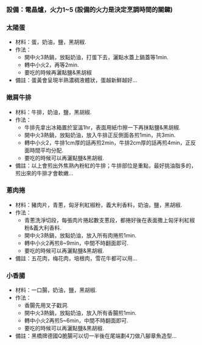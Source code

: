 ### 設備：電晶爐，火力1~5 (設備的火力是決定烹調時間的關鍵) ###

### 太陽蛋 ###
* 材料：蛋，奶油，鹽，黑胡椒.
* 作法：
	* 開中火3熱鍋，放點奶油，打蛋下去，灑點水蓋上鍋蓋等1min.
	* 轉中小火2，再等2min.
	* 要吃的時候再灑點鹽&黑胡椒
* 備註：蛋黃會呈現半熟濃稠液體狀，蛋越新鮮越好...

### 嫩肩牛排 ###
* 材料：牛排，奶油，鹽，黑胡椒.
* 作法：
	* 牛排先拿出冰箱置於室溫1hr，表面用紙巾擦一下再抹點鹽&黑胡椒.
	* 開中火3熱鍋，放點奶油，放入牛排正反側面各煎1min，共3min.
	* 轉中小火2，牛排1cm厚的話再煎2min，牛排2cm厚的話再煎4min，正反面時間平均分配.
	* 要吃的時候可以再灑點鹽&黑胡椒.
* 備註：以上會煎出外焦熟內粉紅的牛排；牛排部位是重點，最好挑油脂多的，煎出來的牛排才會軟嫩...

###  蔥肉捲 ###
* 材料：豬肉片，青蔥，匈牙利紅椒粉，義大利香料，奶油，鹽，黑胡椒.
* 作法：
	* 青蔥洗淨切段，每張肉片捲起數支蔥段，都捲好後在表面撒上匈牙利紅椒粉&義大利香料.
	* 開中火3熱鍋，放點奶油，放入所有肉捲煎1min.
	* 轉中小火2再煎8~9min，中間不時翻面即可.
	* 要吃的時候可以再灑點鹽&黑胡椒.
* 備註：五花肉，梅花肉，培根肉，雪花牛都可以用...

### 小香腸 ###
* 材料：一口腸，奶油，鹽，黑胡椒.
* 作法：
	* 香腸先用叉子戳洞.
	* 開中火3熱鍋，放點奶油，放入所有香腸煎1min.
	* 轉中小火2再煎5~6min，中間不時翻面即可.
	* 要吃的時候可以再灑點鹽&黑胡椒.
* 備註：黑橋牌德國Q脆腸可以切一半後在尾端劃4刀做八腳章魚造型...
